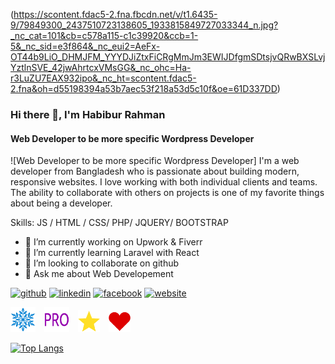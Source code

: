 (https://scontent.fdac5-2.fna.fbcdn.net/v/t1.6435-9/79849300_2437510723138605_1933815849727033344_n.jpg?_nc_cat=101&cb=c578a115-c1c39920&ccb=1-5&_nc_sid=e3f864&_nc_eui2=AeFx-OT44b9LiO_DHMJFM_YYYDJiZtxFiCRgMmJm3EWIJDfgmSDtsjvQRwBXSLvjYztlnSVE_42jwAhrtcxVMsGG&_nc_ohc=Ha-r3LuZU7EAX932ipo&_nc_ht=scontent.fdac5-2.fna&oh=d55198394a53b7aec53f218a53d5c10f&oe=61D337DD)



### Hi there 👋, I'm Habibur Rahman
#### Web Developer to be more specific Wordpress Developer
![Web Developer to be more specific Wordpress Developer]
 I'm a web developer from Bangladesh who is passionate about building modern, responsive websites. I love working with both individual clients and teams. The ability to collaborate with others on projects is one of my favorite things about being a developer.

Skills:  JS / HTML / CSS/ PHP/ JQUERY/ BOOTSTRAP 

- 🔭 I’m currently working on Upwork & Fiverr 
- 🌱 I’m currently learning Laravel with React 
- 👯 I’m looking to collaborate on github 
- 💬 Ask me about Web Developement 


[<img src='https://cdn.jsdelivr.net/npm/simple-icons@3.0.1/icons/github.svg' alt='github' height='40'>](https://github.com/https://github.com/wpfreeguides)  [<img src='https://cdn.jsdelivr.net/npm/simple-icons@3.0.1/icons/linkedin.svg' alt='linkedin' height='40'>](https://www.linkedin.com/in/https://www.linkedin.com/in/habib2255//)  [<img src='https://cdn.jsdelivr.net/npm/simple-icons@3.0.1/icons/facebook.svg' alt='facebook' height='40'>](https://www.facebook.com/https://www.facebook.com/habibr.neloy/)  [<img src='https://cdn.jsdelivr.net/npm/simple-icons@3.0.1/icons/icloud.svg' alt='website' height='40'>](https://prowebsolutions.us)  

<a href='https://archiveprogram.github.com/'><img src='https://raw.githubusercontent.com/acervenky/animated-github-badges/master/assets/acbadge.gif' width='40' height='40'></a> <a href='https://github.com/pricing'><img src='https://raw.githubusercontent.com/acervenky/animated-github-badges/master/assets/pro.gif' width='40' height='40'></a> <a href='https://stars.github.com/'><img src='https://raw.githubusercontent.com/acervenky/animated-github-badges/master/assets/starbadge.gif' width='35' height='35'></a> <a href='https://docs.github.com/en/github/supporting-the-open-source-community-with-github-sponsors'><img src='https://raw.githubusercontent.com/acervenky/animated-github-badges/master/assets/sponsorbadge.gif' width='35' height='35'></a> 



[![Top Langs](https://github-readme-stats.vercel.app/api/top-langs/?username=https://github.com/wpfreeguides)](https://github.com/anuraghazra/github-readme-stats)



